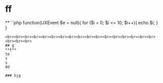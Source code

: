 # ff
**```php
function(UXEvent $e = null){
for ($i = 0; $i <= 10; $i++){
echo $i;
}
}
```**
<br><br><br><br><br><br><br><br><br><br><br><br><br><br><br><br><br><br><br><br>
## g
**t**
te
s
s
dd

### hjg
